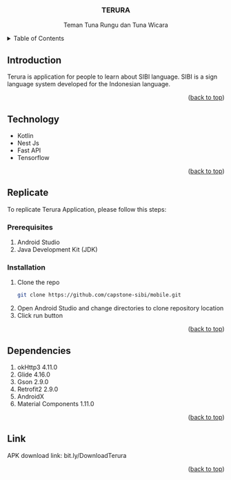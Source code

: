 

<!-- PROJECT LOGO -->
<br />
<div align="center">

<h3 align="center">TERURA</h3>

  <p align="center">
    Teman Tuna Rungu dan Tuna Wicara
    <br />

  </p>
</div>



<!-- TABLE OF CONTENTS -->
<details>
  <summary>Table of Contents</summary>
  <ol>
    <li><a href="#introduction">Introduction</a></li>
    <li><a href="#technology">Technology</a></li>
    <li><a href="#replicate">Replicate</a></li>
    <li><a href="#dependencies">Dependencies</a></li>
    <li><a href="#link">Link</a></li>
  </ol>
</details>



<!-- ABOUT THE PROJECT -->
## Introduction
Terura is application for people to learn about SIBI language. SIBI is a sign language system developed for the Indonesian language.


<p align="right">(<a href="#readme-top">back to top</a>)</p>



## Technology

* Kotlin
* Nest Js
* Fast API
* Tensorflow

<p align="right">(<a href="#readme-top">back to top</a>)</p>



<!-- GETTING STARTED -->
## Replicate

To replicate Terura Application, please follow this steps:

### Prerequisites

1. Android Studio
2. Java Development Kit (JDK)

### Installation

1. Clone the repo
   ```sh
   git clone https://github.com/capstone-sibi/mobile.git
   ```
2. Open Android Studio and change directories to clone repository location
3. Click run button 

<p align="right">(<a href="#readme-top">back to top</a>)</p>


## Dependencies

1. okHttp3 4.11.0
2. Glide 4.16.0
3. Gson 2.9.0
4. Retrofit2 2.9.0
5. AndroidX
6. Material Components 1.11.0

<p align="right">(<a href="#readme-top">back to top</a>)</p>

## Link

APK download link: bit.ly/DownloadTerura

<p align="right">(<a href="#readme-top">back to top</a>)</p>

